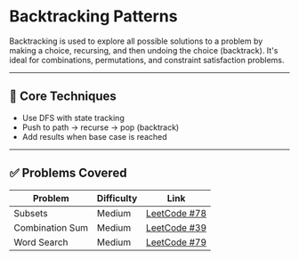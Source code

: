 # Backtracking Patterns

Backtracking is used to explore all possible solutions to a problem by making a choice, recursing, and then undoing the choice (backtrack). It's ideal for combinations, permutations, and constraint satisfaction problems.

---

## 🧠 Core Techniques

- Use DFS with state tracking
- Push to path → recurse → pop (backtrack)
- Add results when base case is reached

---

## ✅ Problems Covered

| Problem | Difficulty | Link |
|--------|------------|------|
| Subsets | Medium | [LeetCode #78](https://leetcode.com/problems/subsets/) |
| Combination Sum | Medium | [LeetCode #39](https://leetcode.com/problems/combination-sum/) |
| Word Search | Medium | [LeetCode #79](https://leetcode.com/problems/word-search/) |
